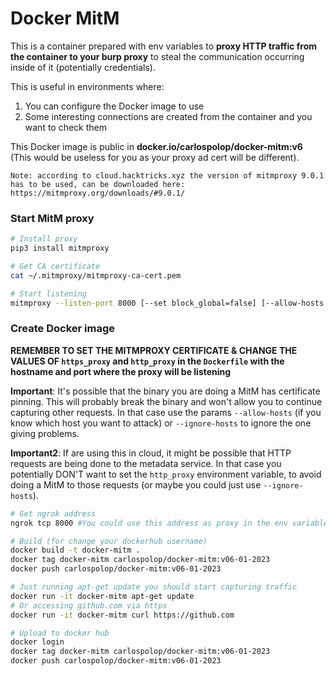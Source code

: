 # Docker MitM

This is a container prepared with env variables to **proxy HTTP traffic from the container to your burp proxy** to steal the communication occurring inside of it (potentially credentials).

This is useful in environments where:

1. You can configure the Docker image to use
2. Some interesting connections are created from the container and you want to check them

This Docker image is public in **docker.io/carlospolop/docker-mitm:v6** (This would be useless for you as your proxy ad cert will be different).

```
Note: according to cloud.hacktricks.xyz the version of mitmproxy 9.0.1 has to be used, can be downloaded here: https://mitmproxy.org/downloads/#9.0.1/
```

### Start MitM proxy

```bash
# Install proxy
pip3 install mitmproxy

# Get CA certificate
cat ~/.mitmproxy/mitmproxy-ca-cert.pem

# Start listening
mitmproxy --listen-port 8000 [--set block_global=false] [--allow-hosts "github.com"] [--ignore-hosts "169.254.169.254|169.254.170.2|amazonaws.com"]
```

### Create Docker image

**REMEMBER TO SET THE MITMPROXY CERTIFICATE & CHANGE THE VALUES OF `https_proxy` and `http_proxy` in the `Dockerfile` with the hostname and port where the proxy will be listening**

**Important**: It's possible that the binary you are doing a MitM has certificate pinning. This will probably break the binary and won't allow you to continue capturing other requests. In that case use the params `--allow-hosts` (if you know which host you want to attack) or `--ignore-hosts` to ignore the one giving problems.

**Important2**: If are using this in cloud, it might be possible that HTTP requests are being done to the metadata service. In that case you potentially DON'T want to set the `http_proxy` environment variable, to avoid doing a MitM to those requests (or maybe you could just use `--ignore-hosts`).



```bash
# Get ngrok address
ngrok tcp 8000 #You could use this address as proxy in the env variables

# Build (for change your dockerhub username)
docker build -t docker-mitm .
docker tag docker-mitm carlospolop/docker-mitm:v06-01-2023
docker push carlospolop/docker-mitm:v06-01-2023

# Just running apt-get update you should start capturing traffic
docker run -it docker-mitm apt-get update
# Or accessing github.com via https
docker run -it docker-mitm curl https://github.com

# Upload to docker hub 
docker login
docker tag docker-mitm carlospolop/docker-mitm:v06-01-2023
docker push carlospolop/docker-mitm:v06-01-2023
```
